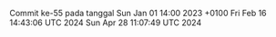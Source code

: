 Commit ke-55 pada tanggal Sun Jan 01 14:00 2023 +0100
Fri Feb 16 14:43:06 UTC 2024
Sun Apr 28 11:07:49 UTC 2024
